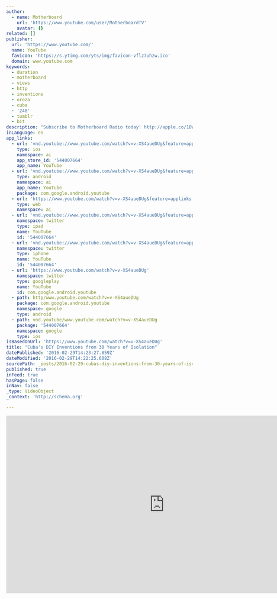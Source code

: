 ```yaml
---
author:
  - name: Motherboard
    url: 'https://www.youtube.com/user/MotherboardTV'
    avatar: {}
related: []
publisher:
  url: 'https://www.youtube.com/'
  name: YouTube
  favicon: 'https://s.ytimg.com/yts/img/favicon-vflz7uhzw.ico'
  domain: www.youtube.com
keywords:
  - duration
  - motherboard
  - views
  - http
  - inventions
  - oroza
  - cuba
  - '248'
  - tumblr
  - bit
description: "Subscribe to Motherboard Radio today! http://apple.co/1DWdc9d In 1991, Cuba's economy began to implode. \"The Special Period in the Time of Peace\" was the government's euphemism for what was a culmination of 30 years worth of isolation. It began in the 60s, with engineers leaving Cuba for America."
inLanguage: en
app_links:
  - url: 'vnd.youtube://www.youtube.com/watch?v=v-XS4aueDUg&feature=applinks'
    type: ios
    namespace: ai
    app_store_id: '544007664'
    app_name: YouTube
  - url: 'vnd.youtube://www.youtube.com/watch?v=v-XS4aueDUg&feature=applinks'
    type: android
    namespace: ai
    app_name: YouTube
    package: com.google.android.youtube
  - url: 'https://www.youtube.com/watch?v=v-XS4aueDUg&feature=applinks'
    type: web
    namespace: ai
  - url: 'vnd.youtube://www.youtube.com/watch?v=v-XS4aueDUg&feature=applinks'
    namespace: twitter
    type: ipad
    name: YouTube
    id: '544007664'
  - url: 'vnd.youtube://www.youtube.com/watch?v=v-XS4aueDUg&feature=applinks'
    namespace: twitter
    type: iphone
    name: YouTube
    id: '544007664'
  - url: 'https://www.youtube.com/watch?v=v-XS4aueDUg'
    namespace: twitter
    type: googleplay
    name: YouTube
    id: com.google.android.youtube
  - path: http/www.youtube.com/watch?v=v-XS4aueDUg
    package: com.google.android.youtube
    namespace: google
    type: android
  - path: vnd.youtube/www.youtube.com/watch?v=v-XS4aueDUg
    package: '544007664'
    namespace: google
    type: ios
isBasedOnUrl: 'https://www.youtube.com/watch?v=v-XS4aueDUg'
title: "Cuba's DIY Inventions from 30 Years of Isolation"
datePublished: '2016-02-29T14:23:27.859Z'
dateModified: '2016-02-29T14:22:25.608Z'
sourcePath: _posts/2016-02-29-cubas-diy-inventions-from-30-years-of-isolation.md
published: true
inFeed: true
hasPage: false
inNav: false
_type: VideoObject
_context: 'http://schema.org'

---
```

<iframe src="https://cdn.embedly.com/widgets/media.html?src=https%3A%2F%2Fwww.youtube.com%2Fembed%2Fv-XS4aueDUg%3Ffeature%3Doembed&amp;url=https%3A%2F%2Fwww.youtube.com%2Fwatch%3Fv%3Dv-XS4aueDUg&amp;image=https%3A%2F%2Fi.ytimg.com%2Fvi%2Fv-XS4aueDUg%2Fhqdefault.jpg&amp;key=b7d04c9b404c499eba89ee7072e1c4f7&amp;type=text%2Fhtml&amp;schema=youtube" width="854" height="480" scrolling="no" frameborder="0" allowfullscreen="allowfullscreen" style=""></iframe>